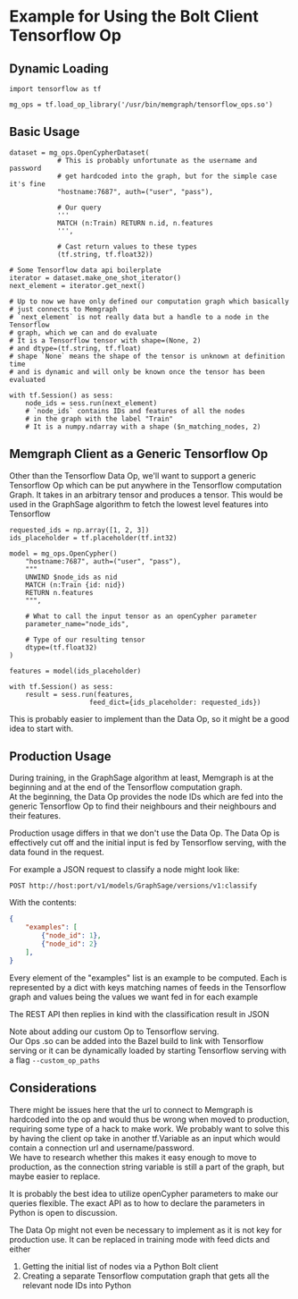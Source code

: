 # Example for Using the Bolt Client Tensorflow Op

## Dynamic Loading

``` python3
import tensorflow as tf

mg_ops = tf.load_op_library('/usr/bin/memgraph/tensorflow_ops.so')
```

## Basic Usage

``` python3
dataset = mg_ops.OpenCypherDataset(
            # This is probably unfortunate as the username and password
            # get hardcoded into the graph, but for the simple case it's fine
            "hostname:7687", auth=("user", "pass"),

            # Our query
            '''
            MATCH (n:Train) RETURN n.id, n.features
            ''',

            # Cast return values to these types
            (tf.string, tf.float32))

# Some Tensorflow data api boilerplate
iterator = dataset.make_one_shot_iterator()
next_element = iterator.get_next()

# Up to now we have only defined our computation graph which basically
# just connects to Memgraph
# `next_element` is not really data but a handle to a node in the Tensorflow
# graph, which we can and do evaluate
# It is a Tensorflow tensor with shape=(None, 2)
# and dtype=(tf.string, tf.float)
# shape `None` means the shape of the tensor is unknown at definition time
# and is dynamic and will only be known once the tensor has been evaluated

with tf.Session() as sess:
    node_ids = sess.run(next_element)
    # `node_ids` contains IDs and features of all the nodes 
    # in the graph with the label "Train"
    # It is a numpy.ndarray with a shape ($n_matching_nodes, 2)
```

## Memgraph Client as a Generic Tensorflow Op

Other than the Tensorflow Data Op, we'll want to support a generic Tensorflow
Op which can be put anywhere in the Tensorflow computation Graph. It takes in
an arbitrary tensor and produces a tensor. This would be used in the GraphSage
algorithm to fetch the lowest level features into Tensorflow

```python3
requested_ids = np.array([1, 2, 3])
ids_placeholder = tf.placeholder(tf.int32)

model = mg_ops.OpenCypher()
    "hostname:7687", auth=("user", "pass"),
    """
    UNWIND $node_ids as nid
    MATCH (n:Train {id: nid})
    RETURN n.features
    """,

    # What to call the input tensor as an openCypher parameter
    parameter_name="node_ids",

    # Type of our resulting tensor
    dtype=(tf.float32)
)

features = model(ids_placeholder)

with tf.Session() as sess:
    result = sess.run(features,
                    feed_dict={ids_placeholder: requested_ids})
```

This is probably easier to implement than the Data Op, so it might be a good
idea to start with.

## Production Usage

During training, in the GraphSage algorithm at least, Memgraph is at the
beginning and at the end of the Tensorflow computation graph.  
At the beginning, the Data Op provides the node IDs which are fed into the
generic Tensorflow Op to find their neighbours and their neighbours and
their features.

Production usage differs in that we don't use the Data Op. The Data Op is
effectively cut off and the initial input is fed by Tensorflow serving,
with the data found in the request.

For example a JSON request to classify a node might look like:

`POST http://host:port/v1/models/GraphSage/versions/v1:classify`

With the contents:

```json
{
    "examples": [
        {"node_id": 1},
        {"node_id": 2}
    ],
}
```

Every element of the "examples" list is an example to be computed. Each is
represented by a dict with keys matching names of feeds in the Tensorflow
graph and values being the values we want fed in for each example

The REST API then replies in kind with the classification result in JSON

Note about adding our custom Op to Tensorflow serving.  
Our Ops .so can be added into the Bazel build to link with Tensorflow serving
or it can be dynamically loaded by starting Tensorflow serving with a flag
`--custom_op_paths`

## Considerations

There might be issues here that the url to connect to Memgraph is
hardcoded into the op and would thus be wrong when moved to production,
requiring some type of a hack to make work. We probably want to solve
this by having the client op take in another tf.Variable as an input
which would contain a connection url and username/password.  
We have to research whether this makes it easy enough to move to
production, as the connection string variable is still a part of the
graph, but maybe easier to replace.  

It is probably the best idea to utilize openCypher parameters to make
our queries flexible. The exact API as to how to declare the parameters
in Python is open to discussion.

The Data Op might not even be necessary to implement as it is not
key for production use. It can be replaced in training mode with
feed dicts and either

 1. Getting the initial list of nodes via a Python Bolt client
 2. Creating a separate Tensorflow computation graph that gets all the
 relevant node IDs into Python
